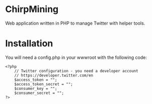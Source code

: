 # ChirpMining
Web application written in PHP to manage Twitter with helper tools.



# Installation
You will need a config.php in your wwwroot with the following code: 
```
<?php
    // Twitter configuration - you need a developer account
    // https://developer.twitter.com/en
    $access_token = "";
    $access_token_secret = "";
    $consumer_key = "";
    $consumer_secret = "";
?>
```


